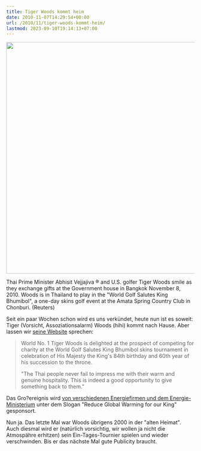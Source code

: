 ```yaml
---
title: Tiger Woods kommt heim
date: 2010-11-07T14:29:54+00:00
url: /2010/11/tiger-woods-kommt-heim/
lastmod: 2023-09-10T19:14:13+07:00
---
```

<div class="media image">
  <img src="//samui-samui.de/images/279.jpg"  style="width:620px;" /></p>

  <p>
    Thai Prime Minister Abhisit Vejjajiva &#174; and U.S. golfer Tiger Woods smile as they exchange gifts at the Government house in Bangkok November 8, 2010. Woods is in Thailand to play in the "World Golf Salutes King Bhumibol", a one-day skins golf event at the Amata Spring Country Club in Chonburi. (Reuters)
  </p>
</div>

Seit ein paar Wochen schon wird es uns verkündet, heute nun ist es soweit: Tiger (Vorsicht, Assoziationsalarm) Woods (hihi) kommt nach Hause. Aber lassen wir [seine Website][1] sprechen:

> World No. 1 Tiger Woods is delighted at the prospect of competing for charity at the World Golf Salutes King Bhumibol skins tournament in celebration of His Majesty the King's 84th birthday and 60th year of his succession to the throne.
>
> "The Thai people never fail to impress me with their warm and genuine hospitality. This is indeed a good opportunity to give something back to them."

Das Gro?ereignis wird [von verschiedenen Energiefirmen und dem Energie-Ministerium][2] unter dem Slogan "Reduce Global Warming for our King" gesponsort.

Nun ja. Das letzte Mal war Woods übrigens 2000 in der "alten Heimat". Auch diesmal wird er (natürlich vorsichtig, wir wollen ja nicht die Atmospähre erhitzen) sein Ein-Tages-Tournier spielen und wieder verschwinden. Bis er das nächste Mal gute Publicity braucht.

 [1]: http://web.tigerwoods.com/news/article/2010102815875192/news/
 [2]: http://www.amataspring.co.th/news.php?Id=36http://www.amataspring.co.th/news.php?Id=36
